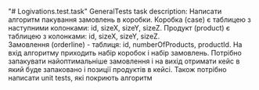 "# Logivations.test.task" 
GeneralTests task description:
Написати алгоритм пакування замовлень в коробки. Коробка (case) є таблицею з наступними колонками:
 id, sizeX, sizeY, sizeZ. Продукт (product) є таблицею з колонками: id, sizeX, sizeY, sizeZ.  
 Замовлення (orderline) - таблиця: id, numberOfProducts, productId. 
 На вхід алгоритму приходить набір коробок і набір замовлень. 
 Потрібно запакувати найоптимальніше замовлення і на вихід отримати кейс в який буде запаковано 
 і позиції продуктів в кейсі. Також потрібно написати unit tests, які покриють алгоритм

